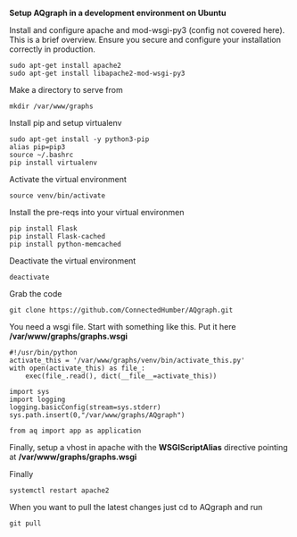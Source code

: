 **Setup AQgraph in a development environment on Ubuntu**

Install and configure apache and mod-wsgi-py3 (config not covered here). This is a brief overview. Ensure you secure and configure your installation correctly in production.

    sudo apt-get install apache2
    sudo apt-get install libapache2-mod-wsgi-py3

Make a directory to serve from

    mkdir /var/www/graphs

Install pip and setup virtualenv

    sudo apt-get install -y python3-pip
    alias pip=pip3
    source ~/.bashrc
    pip install virtualenv

Activate the virtual environment

    source venv/bin/activate

Install the pre-reqs into your virtual environmen

    pip install Flask
    pip install Flask-cached
    pip install python-memcached

Deactivate the virtual environment 

    deactivate

Grab the code

    git clone https://github.com/ConnectedHumber/AQgraph.git

You need a wsgi file. Start with something like this.  Put it here **/var/www/graphs/graphs.wsgi**

    #!/usr/bin/python
    activate_this = '/var/www/graphs/venv/bin/activate_this.py'
    with open(activate_this) as file_:
        exec(file_.read(), dict(__file__=activate_this))
    
    import sys
    import logging
    logging.basicConfig(stream=sys.stderr)
    sys.path.insert(0,"/var/www/graphs/AQgraph")
    
    from aq import app as application

Finally, setup a vhost in apache with the **WSGIScriptAlias** directive pointing at **/var/www/graphs/graphs.wsgi**

Finally

    systemctl restart apache2

When you want to pull the latest changes just cd to AQgraph and run

    git pull
                    
